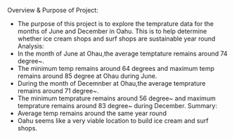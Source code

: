 Overview & Purpose of Project:
- The purpose of this project is to explore the temprature data for the months of June and December in Oahu. This is to help determine whether ice cream shops and surf shops are sustainable year round
Analysis:
- In the month of June at Ohau,the average temptature remains around 74 degree~.
- The minimum temp remains around 64 degrees and maximum temp remains around 85 degree at Ohau during June.
- During the month of Decemnber at Ohau,the average temprature remains around 71 degree~.
- The minimum temprature remains around 56 degree~ and maximum temprature remains around 83 degree~ during December.
Summary:
- Average temp remains around the same year round
- Oahu seems like a very viable location to build ice cream and surf shops.



